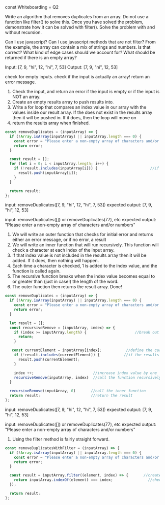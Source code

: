 const Whiteboarding = Q2

<!-- Question Prompt:  -->
Write an algorithm that removes duplicates from an array. Do not use a function like filter() to solve this. Once you have solved the problem, demonstrate how it can be solved with filter(). Solve the problem with and without recursion.


<!-- Clarification...-->
Can I use javascript?
Can I use javascript methods that are not filter?
From the example, the array can contain a mix of strings and numbers. Is that correct?
What kind of edge cases should we account for?
What should be returned if there is an empty array?

<!-- inputs and outputs -->
Input: [7, 9, "hi", 12, "hi", 7, 53]
Output: [7, 9, "hi", 12, 53]

<!-- Error Handling and Edge Cases to Consider -->
check for empty inputs. 
check if the input is actually an array!
return an error message. 



<!-- Problem Breakdown without recursion: -->
1. Check the input, and return an error if the input is empty or if the input is NOT an array.
2. Create an empty results array to push results into. 
3. Write a for loop that compares an index value in our array with the values inside our result array. 
   If the does not exist in the results array then it will be pushed in. If it does, then the loop will move on
4. return the results array when finished. 

<!-- Code without recursion:  -->
```js
const removeDuplicates = (inputArray) => {
  if (!Array.isArray(inputArray) || inputArray.length === 0) {          //any non array input will be flagged as an error, as will any empty array
    const error = "Please enter a non-empty array of characters and/or numbers"
    return error;
  }

  const result = [];
  for (let i = 0; i < inputArray.length; i++) {
    if (!result.includes(inputArray[i])) {                        //if the results array does NOT include the inputArray value at this index, push into the results array
      result.push(inputArray[i]);
    }
  }

  return result;
};
```
input: removeDuplicates([7, 9, "hi", 12, "hi", 7, 53])
expected output: [7, 9, "hi", 12, 53]

input: removeDuplicates([]) or removeDuplicates(77), etc
expected output: "Please enter a non-empty array of characters and/or numbers"


<!-- Problem Breakdown with recursion: -->
1. We will write an outer function that checks for initial error and returns either an error message, or if no error, a result 
2. We will write an inner function that will run recursively. This function will check a character at each index of the input array. 
3. If that index value is not included in the results array then it will be added. If it does, then nothing will happen. 
4. Each time a character is checked, 1 is added to the index value, and the function is called again.
5. The recursive function breaks when the index value becomes equal to or greater than (just in case!) the length of the word.
6. The outer function then returns the result array. Done!


<!-- Code with recursion:  -->
```js
const removeDuplicates = (inputArray) => {
  if (!Array.isArray(inputArray) || inputArray.length === 0) {          //same error handling
    const error = "Please enter a non-empty array of characters and/or numbers"
    return error;
  }

  let result = [];
  const recursiveRemove = (inputArray, index) => {
    if (index >= inputArray.length) {                      //break out of the loop once the index value is equal to the length of our array
      return; 
    }

   const currentElement = inputArray[index];           //define the current index as the inputArray at a specific index
    if (!result.includes(currentElement)) {           //if the results array does NOT include the inputArray value at this index, push into the results array
      result.push(currentElement);
    }

    index ++;                           //increase index value by one
    recursiveRemove(inputArray, index)  //call the function recursively 
  }

  recursiveRemove(inputArray, 0)       //call the inner function
  return result;                       //return the result
};
```

input: removeDuplicates([7, 9, "hi", 12, "hi", 7, 53])
expected output: [7, 9, "hi", 12, 53]

input: removeDuplicates([]) or removeDuplicates(77), etc
expected output: "Please enter a non-empty array of characters and/or numbers"



<!-- using the filer method -->
1. Using the filter method is fairly straight forward.

```js
const removeDuplicatesWithFilter = (inputArray) => {
  if (!Array.isArray(inputArray) || inputArray.length === 0) {
    const error = "Please enter a non-empty array of characters and/or numbers";
    return error;
  }

  const result = inputArray.filter((element, index) => {       //create a new array that takes in the input array and filters it. We pass in the elements of the new array and the index of the original array. 
    return inputArray.indexOf(element) === index;                //checks if the element is the first occurence of the element in the array. If it is, then the condition is true, and the element is included in the results array. This makes sure we do not 
  });

  return result;
};
```